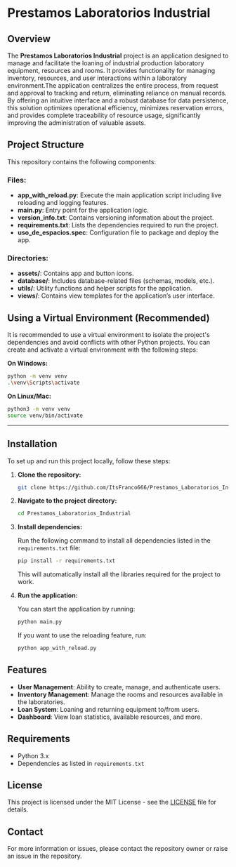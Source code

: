 # Prestamos Laboratorios Industrial

## Overview

The **Prestamos Laboratorios Industrial** project is an application designed to manage and facilitate the loaning of industrial production laboratory equipment, resources and rooms. It provides functionality for managing inventory, resources, and user interactions within a laboratory environment.The application centralizes the entire process, from request and approval to tracking and return, eliminating reliance on manual records. By offering an intuitive interface and a robust database for data persistence, this solution optimizes operational efficiency, minimizes reservation errors, and provides complete traceability of resource usage, significantly improving the administration of valuable assets.

## Project Structure

This repository contains the following components:

### Files:
- **app_with_reload.py**: Execute the main application script including live reloading and logging features.
- **main.py**: Entry point for the application logic.
- **version_info.txt**: Contains versioning information about the project.
- **requirements.txt**: Lists the dependencies required to run the project.
- **uso_de_espacios.spec**: Configuration file to package and deploy the app.

### Directories:
- **assets/**: Contains app and button icons.
- **database/**: Includes database-related files (schemas, models, etc.).
- **utils/**: Utility functions and helper scripts for the application.
- **views/**: Contains view templates for the application’s user interface.

## Using a Virtual Environment (Recommended)

It is recommended to use a virtual environment to isolate the project's dependencies and avoid conflicts with other Python projects. You can create and activate a virtual environment with the following steps:

**On Windows:**
```bash
python -m venv venv
.\venv\Scripts\activate
```

**On Linux/Mac:**
```bash
python3 -m venv venv
source venv/bin/activate
```

---

## Installation

To set up and run this project locally, follow these steps:

1. **Clone the repository:**
   ```bash
   git clone https://github.com/ItsFranco666/Prestamos_Laboratorios_Industrial.git
   ```
2. **Navigate to the project directory:**

   ```bash
   cd Prestamos_Laboratorios_Industrial
   ```
3. **Install dependencies:**

   Run the following command to install all dependencies listed in the `requirements.txt` file:

   ```bash
   pip install -r requirements.txt
   ```

   This will automatically install all the libraries required for the project to work.

4. **Run the application:**

   You can start the application by running:

   ```bash
   python main.py
   ```

   If you want to use the reloading feature, run:

   ```bash
   python app_with_reload.py
   ```

## Features

- **User Management**: Ability to create, manage, and authenticate users.
- **Inventory Management**: Manage the rooms and resources available in the laboratories.
- **Loan System**: Loaning and returning equipment to/from users.
- **Dashboard**: View loan statistics, available resources, and more.

## Requirements

- Python 3.x
- Dependencies as listed in `requirements.txt`

## License

This project is licensed under the MIT License - see the [LICENSE](LICENSE) file for details.

## Contact

For more information or issues, please contact the repository owner or raise an issue in the repository.